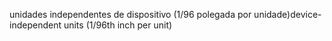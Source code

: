 <span data-ttu-id="27275-101">unidades independentes de dispositivo (1/96 polegada por unidade)</span><span class="sxs-lookup"><span data-stu-id="27275-101">device-independent units (1/96th inch per unit)</span></span>